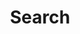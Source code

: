 ---
title: "Search" # in any language you want
layout: "search" # is necessary
summary: "search"
placeholder: "title or keyword of the post"
---